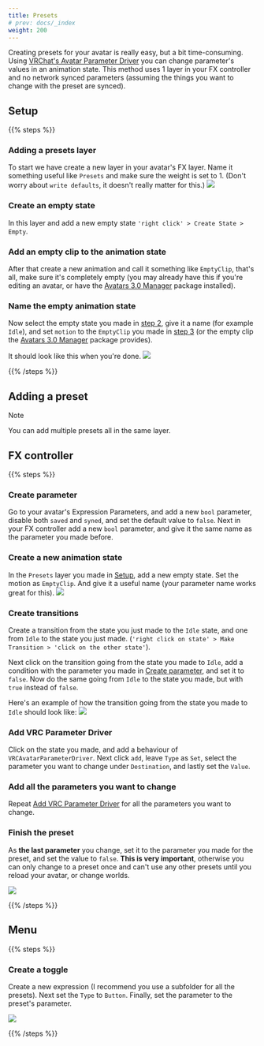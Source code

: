 ```yaml
---
title: Presets
# prev: docs/_index
weight: 200
---
```


Creating presets for your avatar is really easy, but a bit time-consuming. Using [VRChat's Avatar Parameter Driver](https://creators.vrchat.com/avatars/state-behaviors/#avatar-parameter-driver) you can change parameter's values in an animation state. This method uses 1 layer in your FX controller and no network synced parameters (assuming the things you want to change with the preset are synced).

## Setup

{{% steps %}}

### Adding a presets layer

To start we have create a new layer in your avatar's FX layer. Name it something useful like `Presets` and make sure the weight is set to 1. (Don't worry about `write defaults`, it doesn't really matter for this.)
![](/images/docs/unity/presets/step1.png)

### Create an empty state

In this layer and add a new empty state `'right click' > Create State > Empty`.

### Add an empty clip to the animation state

After that create a new animation and call it something like `EmptyClip`, that's all, make sure it's completely empty (you may already have this if you're editing an avatar, or have the [Avatars 3.0 Manager](https://github.com/VRLabs/Avatars-3.0-Manager) package installed).

### Name the empty animation state

Now select the empty state you made in [step 2](#create-an-empty-state), give it a name (for example `Idle`), and set `motion` to the `EmptyClip` you made in [step 3](#add-an-empty-clip-to-the-animation-state) (or the empty clip the [Avatars 3.0 Manager](https://github.com/VRLabs/Avatars-3.0-Manager) package provides).

It should look like this when you're done.
![](/images/docs/unity/presets/step2.png)

{{% /steps %}}

## Adding a preset

> [!NOTE]
> You can add multiple presets all in the same layer.

## FX controller

{{% steps %}}

### Create parameter

Go to your avatar's Expression Parameters, and add a new `bool` parameter, disable both `saved` and `syned`, and set the default value to `false`.
Next in your FX controller add a new `bool` parameter, and give it the same name as the parameter you made before.

### Create a new animation state

In the `Presets` layer you made in [Setup](#setup), add a new empty state. Set the motion as `EmptyClip`. And give it a useful name (your parameter name works great for this).
![](/images/docs/unity/presets/step3.png)

### Create transitions

Create a transition from the state you just made to the `Idle` state, and one from `Idle` to the state you just made. (`'right click on state' > Make Transition > 'click on the other state'`).

Next click on the transition going from the state you made to `Idle`, add a condition with the parameter you made in [Create parameter](#create-parameter), and set it to `false`. Now do the same going from `Idle` to the state you made, but with `true` instead of `false`.

Here's an example of how the transition going from the state you made to `Idle` should look like:
![](/images/docs/unity/presets/step4.png)

### Add VRC Parameter Driver

Click on the state you made, and add a behaviour of `VRCAvatarParameterDriver`.
Next click `add`, leave `Type` as `Set`, select the parameter you want to change under `Destination`, and lastly set the `Value`.

### Add all the parameters you want to change

Repeat [Add VRC Parameter Driver](#add-vrc-parameter-driver) for all the parameters you want to change.

### Finish the preset

As **the last parameter** you change, set it to the parameter you made for the preset, and set the value to `false`. **This is very important**, otherwise you can only change to a preset once and can't use any other presets until you reload your avatar, or change worlds.

![](/images/docs/unity/presets/step5.png)

{{% /steps %}}

## Menu

{{% steps %}}

### Create a toggle
Create a new expression (I recommend you use a subfolder for all the presets). Next set the `Type` to `Button`. Finally, set the parameter to the preset's parameter.

![](/images/docs/unity/presets/step6.png)

{{% /steps %}}
